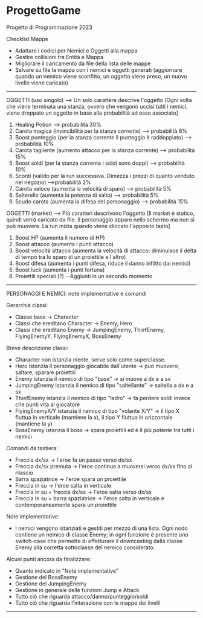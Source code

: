 # ProgettoGame
Progetto di Programmazione 2023

Checklist Mappe
- Adattare i codici per Nemici e Oggetti alla mappa
- Gestire collisioni tra Entità e Mappa
- Migliorare il caricamento da file della lista delle mappe
- Salvare su file la mappa con i nemici e oggetti generati (aggiornare quando un nemico viene sconfitto, un oggetto viene preso, un nuovo livello viene caricato)

-------------------------------------------------------------------------------------------------------------------------------------------------------------------------

OGGETTI (uso singolo) --> Un solo carattere descrive l'oggetto
[Ogni volta che viene terminata una stanza, ovvero che vengono uccisi tutti i nemici, viene droppato un oggetto in base alla probabilità ad esso associato] 
1.	Healing Potion --> probabilità 30%
2. 	Carota magica (invincibilità per la stanza corrente) --> probabilità 8%
3.	Boost punteggio (per la stanza corrente il punteggio è raddoppiato) --> probabilità 10%
4.	Carota tagliente (aumento attacco per la stanza corrente) --> probabilità 15%
5.	Boost soldi (per la stanza corrente i soldi sono doppi) --> probabilità 10%
6.	Sconti (valido per la run successiva. Dimezza i prezzi di quanto venduto nel negozio) -->probabilità 2%
7.	Carota veloce (aumenta la velocità di sparo) --> probabilità 5%
8.	Salterello (aumenta la potenza di salto) --> probabilità 5%
9.	Scudo carota (aumenta la difesa del personaggio) --> probabilità 15%

OGGETTI (market) --> Più caratteri descrivono l'oggetto
[Il market è statico, quindi verrà caricato da file. Il personaggio appare nello schermo ma non si può muovere. La run inizia quando viene
cliccato l'apposito tasto]
1.	Boost HP (aumenta il numero di HP)
2. 	Boost attacco (aumenta i punti attacco)
3.	Boost velocità attacco (aumenta la velocità di attacco: diminuisce il delta di tempo tra lo sparo di un proiettile e l'altro)
4. 	Boost difesa (aumenta i punti difesa, riduce il danno inflitto dai nemici)
5.	Boost luck (aumenta i punti fortuna)
6.	Proiettili speciali (?) --Aggiunti in un secondo momento

-------------------------------------------------------------------------------------------------------------------------------------------------------------------------

PERSONAGGI E NEMICI: note implementative e comandi

Gerarchia classi:
- Classe base -> Character
- Classi che ereditano Character -> Enemy, Hero
- Classi che ereditano Enemy -> JumpingEnemy, ThiefEnemy, FlyingEnemyY, FlyingEnemyX, BossEnemy

Breve descrizione classi:
- Character non istanzia niente, serve solo come superclasse.
- Hero istanzia il personaggio giocabile dall'utente -> può muoversi, saltare, sparare proiettili
- Enemy istanzia il nemico di tipo "base" -> si muove a dx e a sx
- JumpingEnemy istanzia il nemico di tipo "saltellante" -> saltella a dx e a sx
- ThiefEnemy istanzia il nemico di tipo "ladro" -> fa perdere soldi invece che punti vita al giocatore
- FlyingEnemyX/Y istanzia il nemico di tipo "volante X/Y" -> il tipo X fluttua in verticale (mantiene la x), il tipo Y fluttua in orizzontale (mantiene la y)
- BossEnemy istanzia il boss -> spara proiettili ed è il più potente tra tutti i nemici

Comandi da tastiera:
- Freccia dx/sx -> l'eroe fa un passo verso dx/sx
- Freccia dx/sx premuta -> l'eroe continua a muoversi verso dx/sx fino al rilascio
- Barra spaziatrice -> l'eroe spara un proiettile
- Freccia in su -> l'eroe salta in verticale
- Freccia in su + freccia dx/sx -> l'eroe salta verso dx/sx
- Freccia in su + barra spaziatrice -> l'eroe salta in verticale e contemporaneamente spara un proiettile

Note implementative:
- I nemici vengono istanziati e gestiti per mezzo di una lista. Ogni nodo contiene un nemico di classe Enemy; in ogni funzione è presente uno switch-case che permette di effetturare il downcasting dalla classe Enemy alla corretta sottoclasse del nemico considerato.

Alcuni punti ancora da finalizzare:
- Quanto indicato in "Note implementative"
- Gestione del BossEnemy
- Gestione del JumpingEnemy
- Gestione in generale delle funzioni Jump e Attack
- Tutto ciò che riguarda attacco/danno/punteggio/soldi
- Tutto ciò che riguarda l'interazione con le mappe dei livelli

-------------------------------------------------------------------------------------------------------------------------------------------------------------------------
